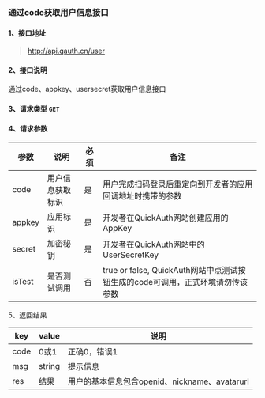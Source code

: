 ### 通过code获取用户信息接口

#### 1、接口地址

> http://api.qauth.cn/user

#### 2、接口说明 

通过code、appkey、usersecret获取用户信息接口

#### 3、请求类型 `GET`

#### 4、请求参数

|参数|说明|必须|备注|
|--|--|--|--|
|code|用户信息获取标识|是|用户完成扫码登录后重定向到开发者的应用回调地址时携带的参数|
|appkey|应用标识|是|开发者在QuickAuth网站创建应用的AppKey|
|secret|加密秘钥|是|开发者在QuickAuth网站中的UserSecretKey|
|isTest|是否测试调用|否|true or false, QuickAuth网站中点测试按钮生成的code可调用，正式环境请勿传该参数|

5、返回结果

|key|value|说明|
|--|--|--|
|code|0或1|正确0，错误1|
|msg|string|提示信息|
|res|结果|用户的基本信息包含openid、nickname、avatarurl|
